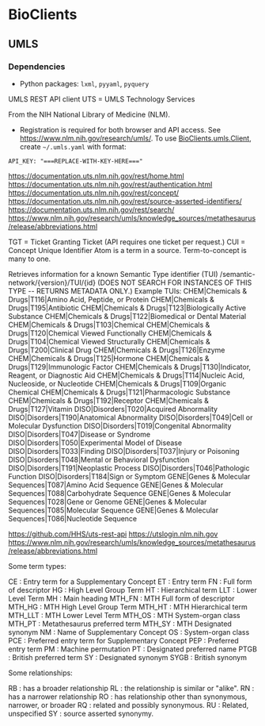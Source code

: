 # BioClients

##  UMLS

### Dependencies

* Python packages: `lxml`, `pyyaml`, `pyquery` 

UMLS REST API client
UTS = UMLS Technology Services

From the NIH National Library of Medicine (NLM).

* Registration is required for both browser and API access.  See
<https://www.nlm.nih.gov/research/umls/>. To use
[BioClients.umls.Client](BioClients/umls/Client.py), create `~/.umls.yaml` with
format:

```
API_KEY: "===REPLACE-WITH-KEY-HERE==="
```

 <https://documentation.uts.nlm.nih.gov/rest/home.html>
 <https://documentation.uts.nlm.nih.gov/rest/authentication.html>
 <https://documentation.uts.nlm.nih.gov/rest/concept/>
 <https://documentation.uts.nlm.nih.gov/rest/source-asserted-identifiers/>
 <https://documentation.uts.nlm.nih.gov/rest/search/>
 <https://www.nlm.nih.gov/research/umls/knowledge_sources/metathesaurus/release/abbreviations.html>

 TGT = Ticket Granting Ticket
 (API requires one ticket per request.)
 CUI = Concept Unique Identifier
 Atom is a term in a source.
 Term-to-concept is many to one.

 Retrieves information for a known Semantic Type identifier (TUI)
 /semantic-network/{version}/TUI/{id}
 (DOES NOT SEARCH FOR INSTANCES OF THIS TYPE -- RETURNS METADATA ONLY.)
 Example TUIs:
 CHEM|Chemicals & Drugs|T116|Amino Acid, Peptide, or Protein
 CHEM|Chemicals & Drugs|T195|Antibiotic
 CHEM|Chemicals & Drugs|T123|Biologically Active Substance
 CHEM|Chemicals & Drugs|T122|Biomedical or Dental Material
 CHEM|Chemicals & Drugs|T103|Chemical
 CHEM|Chemicals & Drugs|T120|Chemical Viewed Functionally
 CHEM|Chemicals & Drugs|T104|Chemical Viewed Structurally
 CHEM|Chemicals & Drugs|T200|Clinical Drug
 CHEM|Chemicals & Drugs|T126|Enzyme
 CHEM|Chemicals & Drugs|T125|Hormone
 CHEM|Chemicals & Drugs|T129|Immunologic Factor
 CHEM|Chemicals & Drugs|T130|Indicator, Reagent, or Diagnostic Aid
 CHEM|Chemicals & Drugs|T114|Nucleic Acid, Nucleoside, or Nucleotide
 CHEM|Chemicals & Drugs|T109|Organic Chemical
 CHEM|Chemicals & Drugs|T121|Pharmacologic Substance
 CHEM|Chemicals & Drugs|T192|Receptor
 CHEM|Chemicals & Drugs|T127|Vitamin
 DISO|Disorders|T020|Acquired Abnormality
 DISO|Disorders|T190|Anatomical Abnormality
 DISO|Disorders|T049|Cell or Molecular Dysfunction
 DISO|Disorders|T019|Congenital Abnormality
 DISO|Disorders|T047|Disease or Syndrome
 DISO|Disorders|T050|Experimental Model of Disease
 DISO|Disorders|T033|Finding
 DISO|Disorders|T037|Injury or Poisoning
 DISO|Disorders|T048|Mental or Behavioral Dysfunction
 DISO|Disorders|T191|Neoplastic Process
 DISO|Disorders|T046|Pathologic Function
 DISO|Disorders|T184|Sign or Symptom
 GENE|Genes & Molecular Sequences|T087|Amino Acid Sequence
 GENE|Genes & Molecular Sequences|T088|Carbohydrate Sequence
 GENE|Genes & Molecular Sequences|T028|Gene or Genome
 GENE|Genes & Molecular Sequences|T085|Molecular Sequence
 GENE|Genes & Molecular Sequences|T086|Nucleotide Sequence

 <https://github.com/HHS/uts-rest-api>
 <https://utslogin.nlm.nih.gov>
 <https://www.nlm.nih.gov/research/umls/knowledge_sources/metathesaurus/release/abbreviations.html>
 
 Some term types:
 
  CE : Entry term for a Supplementary Concept
  ET : Entry term
  FN : Full form of descriptor
  HG : High Level Group Term
  HT : Hierarchical term
  LLT : Lower Level Term
  MH : Main heading
  MTH\_FN : MTH Full form of descriptor
  MTH\_HG : MTH High Level Group Term
  MTH\_HT : MTH Hierarchical term
  MTH\_LLT : MTH Lower Level Term
  MTH\_OS : MTH System-organ class
  MTH\_PT : Metathesaurus preferred term
  MTH\_SY : MTH Designated synonym
  NM : Name of Supplementary Concept
  OS : System-organ class
  PCE : Preferred entry term for Supplementary Concept
  PEP : Preferred entry term
  PM : Machine permutation
  PT : Designated preferred name
  PTGB : British preferred term
  SY : Designated synonym
  SYGB : British synonym
  
 Some relationships:

  RB : has a broader relationship
  RL : the relationship is similar or "alike". 
  RN : has a narrower relationship
  RO : has relationship other than synonymous, narrower, or broader
  RQ : related and possibly synonymous.
  RU : Related, unspecified
  SY : source asserted synonymy.
